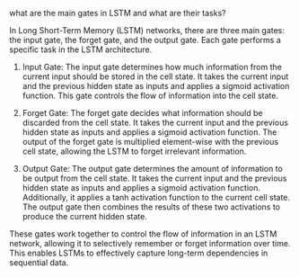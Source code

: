 what are the main gates in LSTM and what are their tasks?

In Long Short-Term Memory (LSTM) networks, there are three main gates: the input gate, the forget gate, and the output gate. Each gate performs a specific task in the LSTM architecture.

1. Input Gate: The input gate determines how much information from the current input should be stored in the cell state. It takes the current input and the previous hidden state as inputs and applies a sigmoid activation function. This gate controls the flow of information into the cell state.

2. Forget Gate: The forget gate decides what information should be discarded from the cell state. It takes the current input and the previous hidden state as inputs and applies a sigmoid activation function. The output of the forget gate is multiplied element-wise with the previous cell state, allowing the LSTM to forget irrelevant information.

3. Output Gate: The output gate determines the amount of information to be output from the cell state. It takes the current input and the previous hidden state as inputs and applies a sigmoid activation function. Additionally, it applies a tanh activation function to the current cell state. The output gate then combines the results of these two activations to produce the current hidden state.

These gates work together to control the flow of information in an LSTM network, allowing it to selectively remember or forget information over time. This enables LSTMs to effectively capture long-term dependencies in sequential data.
